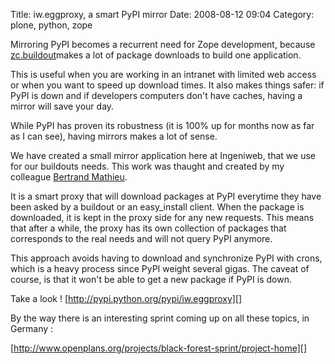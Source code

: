 Title: iw.eggproxy, a smart PyPI mirror
Date: 2008-08-12 09:04
Category: plone, python, zope

Mirroring PyPI becomes a recurrent need for Zope development, because
[zc.buildout][]makes a lot of package downloads to build one
application.   
  
This is useful when you are working in an intranet with limited web
access or when you want to speed up download times. It also makes things
safer: if PyPI is down and if developers computers don't have caches,
having a mirror will save your day.   
  
While PyPI has proven its robustness (it is 100% up for months now as
far as I can see), having mirrors makes a lot of sense.   
  
We have created a small mirror application here at Ingeniweb, that we
use for our buildouts needs. This work was thaught and created by my
colleague [Bertrand Mathieu][].   
  
It is a smart proxy that will download packages at PyPI everytime they
have been asked by a buildout or an easy\_install client. When the
package is downloaded, it is kept in the proxy side for any new
requests. This means that after a while, the proxy has its own
collection of packages that corresponds to the real needs and will not
query PyPI anymore.   
  
This approach avoids having to download and synchronize PyPI with
crons, which is a heavy process since PyPI weight several gigas. The
caveat of course, is that it won't be able to get a new package if PyPI
is down.   
  
Take a look ! [http://pypi.python.org/pypi/iw.eggproxy][]   
  
By the way there is an interesting sprint coming up on all these
topics, in Germany :   
  
[http://www.openplans.org/projects/black-forest-sprint/project-home][]

  [zc.buildout]: http://pypi.python.org/pypi/zc.buildout/
  [Bertrand Mathieu]: http://zebert.blogspot.com/
  [http://pypi.python.org/pypi/iw.eggproxy]: http://pypi.python.org/pypi/iw.eggproxy
  [http://www.openplans.org/projects/black-forest-sprint/project-home]: http://www.openplans.org/projects/black-forest-sprint/project-home
